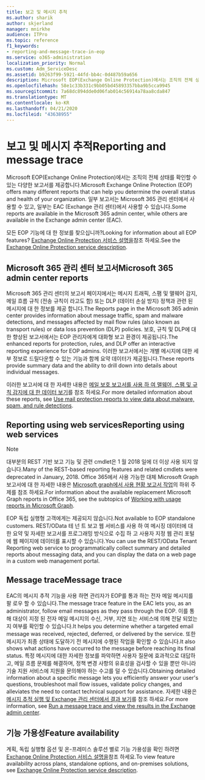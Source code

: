 ```yaml
---
title: 보고 및 메시지 추적
ms.author: sharik
author: skjerland
manager: mnirkhe
audience: ITPro
ms.topic: reference
f1_keywords:
- reporting-and-message-trace-in-eop
ms.service: o365-administration
localization_priority: Normal
ms.custom: Adm_ServiceDesc
ms.assetid: b9263f99-5921-44fd-bb4c-0d487b59a656
description: Microsoft EOP(Exchange Online Protection)에서는 조직의 전체 상태를 확인할 수 있는 다양한 보고서를 제공합니다. 일부 보고서는 Microsoft 365 관리 센터에서 사용할 수 있고, 일부는 EAC (Exchange 관리 센터)에서 사용할 수 있습니다.
ms.openlocfilehash: 58e1c33b331c9bb05bd45893357bba9b5cca9945
ms.sourcegitcommit: 7a68dc894dde0d06fab014c56914a78aa8cda847
ms.translationtype: MT
ms.contentlocale: ko-KR
ms.lasthandoff: 04/21/2020
ms.locfileid: "43638955"
---
```

# <a name="reporting-and-message-trace"></a><span data-ttu-id="6da2d-104">보고 및 메시지 추적</span><span class="sxs-lookup"><span data-stu-id="6da2d-104">Reporting and message trace</span></span>

<span data-ttu-id="6da2d-105">Microsoft EOP(Exchange Online Protection)에서는 조직의 전체 상태를 확인할 수 있는 다양한 보고서를 제공합니다.</span><span class="sxs-lookup"><span data-stu-id="6da2d-105">Microsoft Exchange Online Protection (EOP) offers many different reports that can help you determine the overall status and health of your organization.</span></span> <span data-ttu-id="6da2d-106">일부 보고서는 Microsoft 365 관리 센터에서 사용할 수 있고, 일부는 EAC (Exchange 관리 센터)에서 사용할 수 있습니다.</span><span class="sxs-lookup"><span data-stu-id="6da2d-106">Some reports are available in the Microsoft 365 admin center, while others are available in the Exchange admin center (EAC).</span></span>

<span data-ttu-id="6da2d-107">모든 EOP 기능에 대 한 정보를 찾으십니까?</span><span class="sxs-lookup"><span data-stu-id="6da2d-107">Looking for information about all EOP features?</span></span> <span data-ttu-id="6da2d-108">[Exchange Online Protection 서비스 설명을](exchange-online-protection-service-description.md)참조 하세요.</span><span class="sxs-lookup"><span data-stu-id="6da2d-108">See the [Exchange Online Protection service description](exchange-online-protection-service-description.md).</span></span>

## <a name="microsoft-365-admin-center-reports"></a><span data-ttu-id="6da2d-109">Microsoft 365 관리 센터 보고서</span><span class="sxs-lookup"><span data-stu-id="6da2d-109">Microsoft 365 admin center reports</span></span>

<span data-ttu-id="6da2d-110">Microsoft 365 관리 센터의 보고서 페이지에서는 메시지 트래픽, 스팸 및 맬웨어 감지, 메일 흐름 규칙 (전송 규칙이 라고도 함) 또는 DLP (데이터 손실 방지) 정책과 관련 된 메시지에 대 한 정보를 제공 합니다.</span><span class="sxs-lookup"><span data-stu-id="6da2d-110">The Reports page in the Microsoft 365 admin center provides information about message traffic, spam and malware detections, and messages affected by mail flow rules (also known as transport rules) or data loss prevention (DLP) policies.</span></span> <span data-ttu-id="6da2d-111">보호, 규칙 및 DLP에 대한 향상된 보고서에서는 EOP 관리자에게 대화형 보고 환경이 제공됩니다.</span><span class="sxs-lookup"><span data-stu-id="6da2d-111">The enhanced reports for protection, rules, and DLP offer an interactive reporting experience for EOP admins.</span></span> <span data-ttu-id="6da2d-112">이러한 보고서에서는 개별 메시지에 대한 세부 정보로 드릴다운할 수 있는 기능과 함께 요약 데이터가 제공됩니다.</span><span class="sxs-lookup"><span data-stu-id="6da2d-112">These reports provide summary data and the ability to drill down into details about individual messages.</span></span>

<span data-ttu-id="6da2d-113">이러한 보고서에 대 한 자세한 내용은 [메일 보호 보고서를 사용 하 여 맬웨어, 스팸 및 규칙 감지에 대 한 데이터 보기](https://docs.microsoft.com/exchange/monitoring/use-mail-protection-reports)를 참조 하세요.</span><span class="sxs-lookup"><span data-stu-id="6da2d-113">For more detailed information about these reports, see [Use mail protection reports to view data about malware, spam, and rule detections](https://docs.microsoft.com/exchange/monitoring/use-mail-protection-reports).</span></span>

## <a name="reporting-using-web-services"></a><span data-ttu-id="6da2d-114">Reporting using web services</span><span class="sxs-lookup"><span data-stu-id="6da2d-114">Reporting using web services</span></span>

> [!NOTE]
> <span data-ttu-id="6da2d-115">대부분의 REST 기반 보고 기능 및 관련 cmdlet은 1 월 2018 일에 더 이상 사용 되지 않습니다.</span><span class="sxs-lookup"><span data-stu-id="6da2d-115">Many of the REST-based reporting features and related cmdlets were deprecated in January, 2018.</span></span> <span data-ttu-id="6da2d-116">Office 365에서 사용 가능한 대체 Microsoft Graph 보고서에 대 한 자세한 내용은 [Microsoft graph에서 사용 현황 보고서 작업](https://go.microsoft.com/fwlink/p/?LinkID=865135)의 하위 주제를 참조 하세요.</span><span class="sxs-lookup"><span data-stu-id="6da2d-116">For information about the available replacement Microsoft Graph reports in Office 365, see the subtopics of [Working with usage reports in Microsoft Graph](https://go.microsoft.com/fwlink/p/?LinkID=865135).</span></span>

<span data-ttu-id="6da2d-117">EOP 독립 실행형 고객에게는 제공되지 않습니다.</span><span class="sxs-lookup"><span data-stu-id="6da2d-117">Not available to EOP standalone customers.</span></span> <span data-ttu-id="6da2d-118">REST/OData 테 넌 트 보고 웹 서비스를 사용 하 여 메시징 데이터에 대 한 요약 및 자세한 보고서를 프로그래밍 방식으로 수집 하 고 사용자 지정 웹 관리 포털에 웹 페이지에 데이터를 표시할 수 있습니다.</span><span class="sxs-lookup"><span data-stu-id="6da2d-118">You can use the REST/OData Tenant Reporting web service to programmatically collect summary and detailed reports about messaging data, and you can display the data on a web page in a custom web management portal.</span></span>

## <a name="message-trace"></a><span data-ttu-id="6da2d-119">Message trace</span><span class="sxs-lookup"><span data-stu-id="6da2d-119">Message trace</span></span>

<span data-ttu-id="6da2d-120">EAC의 메시지 추적 기능을 사용 하면 관리자가 EOP를 통과 하는 전자 메일 메시지를 팔 로우 할 수 있습니다.</span><span class="sxs-lookup"><span data-stu-id="6da2d-120">The message trace feature in the EAC lets you, as an administrator, follow email messages as they pass through the EOP.</span></span> <span data-ttu-id="6da2d-121">이를 통해 대상이 지정 된 전자 메일 메시지의 수신, 거부, 지연 또는 서비스에 의해 전달 되었는지 여부를 확인할 수 있습니다.</span><span class="sxs-lookup"><span data-stu-id="6da2d-121">It helps you determine whether a targeted email message was received, rejected, deferred, or delivered by the service.</span></span> <span data-ttu-id="6da2d-122">또한 메시지가 최종 상태에 도달하기 전 메시지에 수행된 작업을 확인할 수 있습니다.</span><span class="sxs-lookup"><span data-stu-id="6da2d-122">It also shows what actions have occurred to the message before reaching its final status.</span></span> <span data-ttu-id="6da2d-123">특정 메시지에 대한 자세한 정보를 파악하면 사용자 질문에 효과적으로 대답하고, 메일 흐름 문제를 해결하며, 정책 변경 사항의 유효성을 검사할 수 있을 뿐만 아니라 기술 지원 서비스에 지원을 문의해야 하는 수고를 덜 수 있습니다.</span><span class="sxs-lookup"><span data-stu-id="6da2d-123">Obtaining detailed information about a specific message lets you efficiently answer your user's questions, troubleshoot mail flow issues, validate policy changes, and alleviates the need to contact technical support for assistance.</span></span> <span data-ttu-id="6da2d-124">자세한 내용은 [메시지 추적 실행 및 Exchange 관리 센터에서 결과 보기](https://docs.microsoft.com/exchange/monitoring/trace-an-email-message/run-a-message-trace-and-view-results)를 참조 하세요.</span><span class="sxs-lookup"><span data-stu-id="6da2d-124">For more information, see [Run a message trace and view the results in the Exchange admin center](https://docs.microsoft.com/exchange/monitoring/trace-an-email-message/run-a-message-trace-and-view-results).</span></span>

## <a name="feature-availability"></a><span data-ttu-id="6da2d-125">기능 가용성</span><span class="sxs-lookup"><span data-stu-id="6da2d-125">Feature availability</span></span>

<span data-ttu-id="6da2d-126">계획, 독립 실행형 옵션 및 온-프레미스 솔루션 별로 기능 가용성을 확인 하려면 [Exchange Online Protection 서비스 설명을](exchange-online-protection-service-description.md)참조 하세요.</span><span class="sxs-lookup"><span data-stu-id="6da2d-126">To view feature availability across plans, standalone options, and on-premises solutions, see [Exchange Online Protection service description](exchange-online-protection-service-description.md).</span></span>
